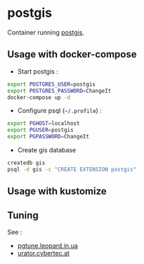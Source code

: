 # postgis

Container running [postgis](https://registry.hub.docker.com/r/postgis/postgis/).

## Usage with docker-compose

* Start postgis :

```bash
export POSTGRES_USER=postgis
export POSTGRES_PASSWORD=ChangeIt
docker-compose up -d
```

* Configure psql (`~/.profile`) :

```bash
export PGHOST=localhost
export PGUSER=postgis
export PGPASSWORD=ChangeIt
```

* Create gis database

```bash
createdb gis
psql -d gis -c "CREATE EXTENSION postgis"
```

## Usage with kustomize




## Tuning

See :

* [pgtune.leopard.in.ua](http://pgtune.leopard.in.ua/)
* [urator.cybertec.at](http://pgconfigurator.cybertec.at/)
